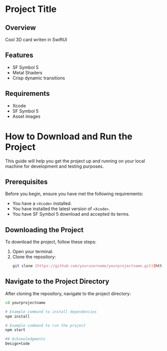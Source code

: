 # Project Title

## Overview
Cool 3D card writen in SwiftUI

## Features
* SF Symbol 5
* Metal Shaders
* Crisp dynamic transitions

## Requirements
* Xcode
* SF Symbol 5
* Asset images


# How to Download and Run the Project

This guide will help you get the project up and running on your local machine for development and testing purposes.

## Prerequisites

Before you begin, ensure you have met the following requirements:
* You have a `<Xcode>` installed.
* You have installed the latest version of `<Xcode>`.
* You have SF Symbol 5 download and accepted its terms.

## Downloading the Project

To download the project, follow these steps:

1. Open your terminal.
2. Clone the repository:
   ```bash
   git clone [https://github.com/yourusername/yourprojectname.git](https://github.com/Bgann16/Project2.git)](https://github.com/Bgann16/Project2.git)
   
## Navigate to the Project Directory

After cloning the repository, navigate to the project directory:
```bash
cd yourprojectname

# Example command to install dependencies
npm install

# Example command to run the project
npm start

## Acknowledgments
Design+Code
